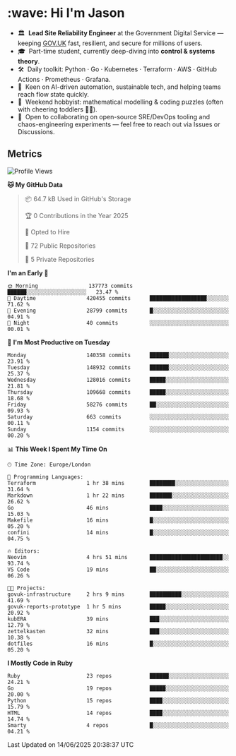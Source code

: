 <h1 align="left" id="jason-title">:wave: Hi I'm Jason</h1>

- 🏛️ &nbsp;**Lead Site Reliability Engineer** at the Government Digital Service — keeping [GOV.UK](https://www.gov.uk/) fast, resilient, and secure for millions of users.  
- 🎓 &nbsp;Part-time student, currently deep-diving into **control & systems theory**.  
- 🛠️ &nbsp;Daily toolkit: Python · Go · Kubernetes · Terraform · AWS · GitHub Actions · Prometheus · Grafana.  
- 🌱 &nbsp;Keen on AI-driven automation, sustainable tech, and helping teams reach flow state quickly.  
- 🧩 &nbsp;Weekend hobbyist: mathematical modelling & coding puzzles (often with cheering toddlers 👶👶). 
- 🤝 &nbsp;Open to collaborating on open-source SRE/DevOps tooling and chaos-engineering experiments — feel free to reach out via Issues or Discussions.


<h2>Metrics</h2>

<!--START_SECTION:waka-->
![Profile Views](http://img.shields.io/badge/Profile%20Views-0-blue)

**🐱 My GitHub Data** 

> 📦 64.7 kB Used in GitHub's Storage 
 > 
> 🏆 0 Contributions in the Year 2025
 > 
> 💼 Opted to Hire
 > 
> 📜 72 Public Repositories 
 > 
> 🔑 5 Private Repositories 
 > 
**I'm an Early 🐤** 

```text
🌞 Morning                137773 commits      ██████░░░░░░░░░░░░░░░░░░░   23.47 % 
🌆 Daytime                420455 commits      ██████████████████░░░░░░░   71.62 % 
🌃 Evening                28799 commits       █░░░░░░░░░░░░░░░░░░░░░░░░   04.91 % 
🌙 Night                  40 commits          ░░░░░░░░░░░░░░░░░░░░░░░░░   00.01 % 
```
📅 **I'm Most Productive on Tuesday** 

```text
Monday                   140358 commits      ██████░░░░░░░░░░░░░░░░░░░   23.91 % 
Tuesday                  148932 commits      ██████░░░░░░░░░░░░░░░░░░░   25.37 % 
Wednesday                128016 commits      █████░░░░░░░░░░░░░░░░░░░░   21.81 % 
Thursday                 109668 commits      █████░░░░░░░░░░░░░░░░░░░░   18.68 % 
Friday                   58276 commits       ██░░░░░░░░░░░░░░░░░░░░░░░   09.93 % 
Saturday                 663 commits         ░░░░░░░░░░░░░░░░░░░░░░░░░   00.11 % 
Sunday                   1154 commits        ░░░░░░░░░░░░░░░░░░░░░░░░░   00.20 % 
```


📊 **This Week I Spent My Time On** 

```text
🕑︎ Time Zone: Europe/London

💬 Programming Languages: 
Terraform                1 hr 38 mins        ████████░░░░░░░░░░░░░░░░░   31.64 % 
Markdown                 1 hr 22 mins        ███████░░░░░░░░░░░░░░░░░░   26.62 % 
Go                       46 mins             ████░░░░░░░░░░░░░░░░░░░░░   15.03 % 
Makefile                 16 mins             █░░░░░░░░░░░░░░░░░░░░░░░░   05.20 % 
confini                  14 mins             █░░░░░░░░░░░░░░░░░░░░░░░░   04.75 % 

🔥 Editors: 
Neovim                   4 hrs 51 mins       ███████████████████████░░   93.74 % 
VS Code                  19 mins             ██░░░░░░░░░░░░░░░░░░░░░░░   06.26 % 

🐱‍💻 Projects: 
govuk-infrastructure     2 hrs 9 mins        ██████████░░░░░░░░░░░░░░░   41.69 % 
govuk-reports-prototype  1 hr 5 mins         █████░░░░░░░░░░░░░░░░░░░░   20.92 % 
kubERA                   39 mins             ███░░░░░░░░░░░░░░░░░░░░░░   12.79 % 
zettelkasten             32 mins             ███░░░░░░░░░░░░░░░░░░░░░░   10.38 % 
dotfiles                 16 mins             █░░░░░░░░░░░░░░░░░░░░░░░░   05.20 % 
```

**I Mostly Code in Ruby** 

```text
Ruby                     23 repos            ██████░░░░░░░░░░░░░░░░░░░   24.21 % 
Go                       19 repos            █████░░░░░░░░░░░░░░░░░░░░   20.00 % 
Python                   15 repos            ████░░░░░░░░░░░░░░░░░░░░░   15.79 % 
HTML                     14 repos            ████░░░░░░░░░░░░░░░░░░░░░   14.74 % 
Smarty                   4 repos             █░░░░░░░░░░░░░░░░░░░░░░░░   04.21 % 
```




 Last Updated on 14/06/2025 20:38:37 UTC
<!--END_SECTION:waka-->

<!-- links -->

[issues page]: https://github.com/jasonBirchall/jasonBirchall/issues "jasonBirchall/issues"
